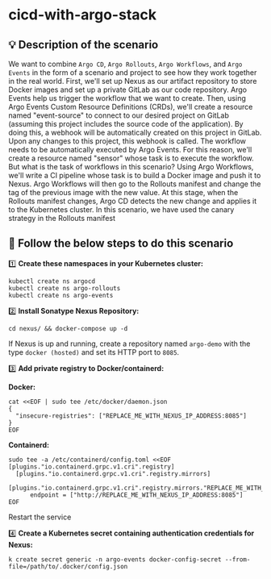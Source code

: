 # cicd-with-argo-stack

## 💡 Description of the scenario
We want to combine `Argo CD`, `Argo Rollouts`, `Argo Workflows`, and `Argo Events` in the form of a scenario and project to see how they work together in the real world. First, we'll set up Nexus as our artifact repository to store Docker images and set up a private GitLab as our code repository. Argo Events help us trigger the workflow that we want to create. Then, using Argo Events Custom Resource Definitions (CRDs), we'll create a resource named "event-source" to connect to our desired project on GitLab (assuming this project includes the source code of the application). By doing this, a webhook will be automatically created on this project in GitLab. Upon any changes to this project, this webhook is called. The workflow needs to be automatically executed by Argo Events. For this reason, we'll create a resource named "sensor" whose task is to execute the workflow. But what is the task of workflows in this scenario? Using Argo Workflows, we'll write a CI pipeline whose task is to build a Docker image and push it to Nexus. Argo Workflows will then go to the Rollouts manifest and change the tag of the previous image with the new value. At this stage, when the Rollouts manifest changes, Argo CD detects the new change and applies it to the Kubernetes cluster. In this scenario, we have used the canary strategy in the Rollouts manifest

## 🔎 Follow the below steps to do this scenario

:one: **Create these namespaces in your Kubernetes cluster:**

    kubectl create ns argocd
    kubectl create ns argo-rollouts
    kubectl create ns argo-events

:two: **Install Sonatype Nexus Repository:**

    cd nexus/ && docker-compose up -d
If Nexus is up and running, create a repository named `argo-demo` with the type `docker (hosted)` and set its HTTP port to `8085`.

:three: **Add private registry to Docker/containerd:**

**Docker:**

    cat <<EOF | sudo tee /etc/docker/daemon.json
    {
      "insecure-registries": ["REPLACE_ME_WITH_NEXUS_IP_ADDRESS:8085"]
    }
    EOF
**Containerd:**

    sudo tee -a /etc/containerd/config.toml <<EOF
    [plugins."io.containerd.grpc.v1.cri".registry]
      [plugins."io.containerd.grpc.v1.cri".registry.mirrors]
        [plugins."io.containerd.grpc.v1.cri".registry.mirrors."REPLACE_ME_WITH_NEXUS_IP_ADDRESS:8085"]
          endpoint = ["http://REPLACE_ME_WITH_NEXUS_IP_ADDRESS:8085"]
    EOF
Restart the service

:four: **Create a Kubernetes secret containing authentication credentials for Nexus:**

    k create secret generic -n argo-events docker-config-secret --from-file=/path/to/.docker/config.json    
